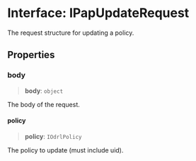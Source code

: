 # Interface: IPapUpdateRequest

The request structure for updating a policy.

## Properties

### body

> **body**: `object`

The body of the request.

#### policy

> **policy**: `IOdrlPolicy`

The policy to update (must include uid).
